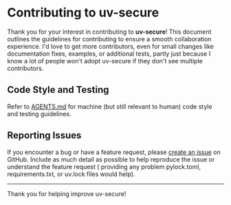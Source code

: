 
# Contributing to uv-secure

Thank you for your interest in contributing to **uv-secure**! This document outlines the
guidelines for contributing to ensure a smooth collaboration experience. I'd love to get
more contributors, even for small changes like documentation fixes, examples, or
additional tests, partly just because I know a lot of people won't adopt uv-secure if
they don't see multiple contributors.

## Code Style and Testing

Refer to [AGENTS.md](AGENTS.md) for machine (but still relevant to human) code style and
testing guidelines.

## Reporting Issues

If you encounter a bug or have a feature request, please
[create an issue](https://github.com/owenlamont/uv-secure/issues) on GitHub. Include as
much detail as possible to help reproduce the issue or understand the feature request (
providing any problem pylock.toml, requirements.txt, or uv.lock files would help).

---

Thank you for helping improve uv-secure!
